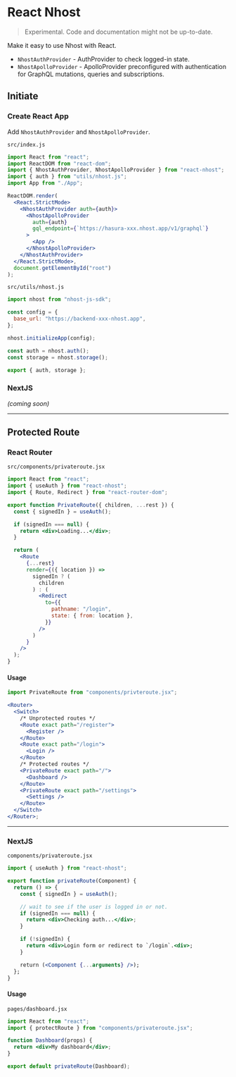 # React Nhost

> Experimental. Code and documentation might not be up-to-date.

Make it easy to use Nhost with React.

- `NhostAuthProvider` - AuthProvider to check logged-in state.
- `NhostApolloProvider` - ApolloProvider preconfigured with authentication for GraphQL mutations, queries and subscriptions.

## Initiate

### Create React App

Add `NhostAuthProvider` and `NhostApolloProvider`.

`src/index.js`

```jsx
import React from "react";
import ReactDOM from "react-dom";
import { NhostAuthProvider, NhostApolloProvider } from "react-nhost";
import { auth } from "utils/nhost.js";
import App from "./App";

ReactDOM.render(
  <React.StrictMode>
    <NhostAuthProvider auth={auth}>
      <NhostApolloProvider
        auth={auth}
        gql_endpoint={`https://hasura-xxx.nhost.app/v1/graphql`}
      >
        <App />
      </NhostApolloProvider>
    </NhostAuthProvider>
  </React.StrictMode>,
  document.getElementById("root")
);
```

`src/utils/nhost.js`

```js
import nhost from "nhost-js-sdk";

const config = {
  base_url: "https://backend-xxx-nhost.app",
};

nhost.initializeApp(config);

const auth = nhost.auth();
const storage = nhost.storage();

export { auth, storage };
```

### NextJS

_(coming soon)_

---

## Protected Route

### React Router

`src/components/privateroute.jsx`

```jsx
import React from "react";
import { useAuth } from "react-nhost";
import { Route, Redirect } from "react-router-dom";

export function PrivateRoute({ children, ...rest }) {
  const { signedIn } = useAuth();

  if (signedIn === null) {
    return <div>Loading...</div>;
  }

  return (
    <Route
      {...rest}
      render={({ location }) =>
        signedIn ? (
          children
        ) : (
          <Redirect
            to={{
              pathname: "/login",
              state: { from: location },
            }}
          />
        )
      }
    />
  );
}
```

#### Usage

```jsx
import PrivateRoute from "components/privteroute.jsx";

<Router>
  <Switch>
    /* Unprotected routes */
    <Route exact path="/register">
      <Register />
    </Route>
    <Route exact path="/login">
      <Login />
    </Route>
    /* Protected routes */
    <PrivateRoute exact path="/">
      <Dashboard />
    </Route>
    <PrivateRoute exact path="/settings">
      <Settings />
    </Route>
  </Switch>
</Router>;
```

---

### NextJS

`components/privateroute.jsx`

```jsx
import { useAuth } from "react-nhost";

export function privateRoute(Component) {
  return () => {
    const { signedIn } = useAuth();

    // wait to see if the user is logged in or not.
    if (signedIn === null) {
      return <div>Checking auth...</div>;
    }

    if (!signedIn) {
      return <div>Login form or redirect to `/login`.<div>;
    }

    return (<Component {...arguments} />);
  };
}
```

#### Usage

`pages/dashboard.jsx`

```jsx
import React from "react";
import { protectRoute } from "components/privateroute.jsx";

function Dashboard(props) {
  return <div>My dashboard</div>;
}

export default privateRoute(Dashboard);
```
